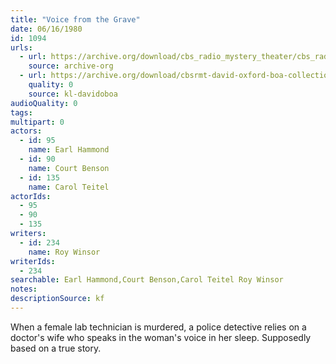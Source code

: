 ```yaml
---
title: "Voice from the Grave"
date: 06/16/1980
id: 1094
urls: 
  - url: https://archive.org/download/cbs_radio_mystery_theater/cbs_radio_mystery_theater-1051-1100.zip/cbs_radio_mystery_theater-1051-1100%2Fcbsrmt_1094_voice_from_the_grave.mp3
    source: archive-org
  - url: https://archive.org/download/cbsrmt-david-oxford-boa-collection/CBSRMT-800616-1094-Voice-from-the-Grave-(128-48)_WBBM-JE-{BoA}.mp3
    quality: 0
    source: kl-davidoboa
audioQuality: 0
tags: 
multipart: 0
actors:  
  - id: 95
    name: Earl Hammond  
  - id: 90
    name: Court Benson  
  - id: 135
    name: Carol Teitel
actorIds:  
  - 95  
  - 90  
  - 135
writers:  
  - id: 234
    name: Roy Winsor
writerIds:  
  - 234
searchable: Earl Hammond,Court Benson,Carol Teitel Roy Winsor
notes: 
descriptionSource: kf
---
```

When a female lab technician is murdered, a police detective relies on a doctor's wife who speaks in the woman's voice in her sleep. Supposedly based on a true story.